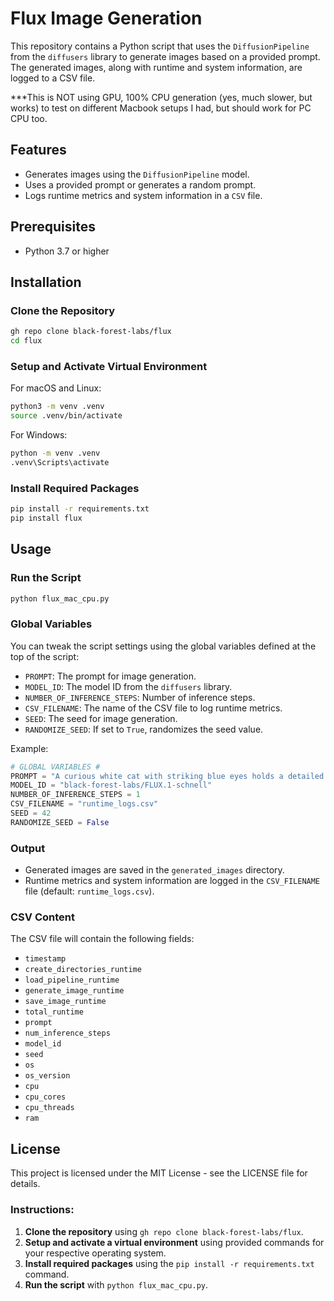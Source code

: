 
# Flux Image Generation

This repository contains a Python script that uses the `DiffusionPipeline` from the `diffusers` library to generate images based on a provided prompt. The generated images, along with runtime and system information, are logged to a CSV file.  

***This is NOT using GPU, 100% CPU generation (yes, much slower, but works) to test on different Macbook setups I had, but should work for PC CPU too.

## Features

- Generates images using the `DiffusionPipeline` model.
- Uses a provided prompt or generates a random prompt.
- Logs runtime metrics and system information in a `CSV` file.

## Prerequisites

- Python 3.7 or higher

## Installation

### Clone the Repository

```bash
gh repo clone black-forest-labs/flux
cd flux
```

### Setup and Activate Virtual Environment

For macOS and Linux:

```bash
python3 -m venv .venv
source .venv/bin/activate
```

For Windows:

```bash
python -m venv .venv
.venv\Scripts\activate
```

### Install Required Packages

```bash
pip install -r requirements.txt
pip install flux
```

## Usage

### Run the Script

```bash
python flux_mac_cpu.py
```

### Global Variables

You can tweak the script settings using the global variables defined at the top of the script:

- `PROMPT`: The prompt for image generation.
- `MODEL_ID`: The model ID from the `diffusers` library.
- `NUMBER_OF_INFERENCE_STEPS`: Number of inference steps.
- `CSV_FILENAME`: The name of the CSV file to log runtime metrics.
- `SEED`: The seed for image generation.
- `RANDOMIZE_SEED`: If set to `True`, randomizes the seed value.

Example:

```python
# GLOBAL VARIABLES #
PROMPT = "A curious white cat with striking blue eyes holds a detailed photo of Deadpool..."
MODEL_ID = "black-forest-labs/FLUX.1-schnell"
NUMBER_OF_INFERENCE_STEPS = 1
CSV_FILENAME = "runtime_logs.csv"
SEED = 42
RANDOMIZE_SEED = False
```

### Output

- Generated images are saved in the `generated_images` directory.
- Runtime metrics and system information are logged in the `CSV_FILENAME` file (default: `runtime_logs.csv`).

### CSV Content

The CSV file will contain the following fields:

- `timestamp`
- `create_directories_runtime`
- `load_pipeline_runtime`
- `generate_image_runtime`
- `save_image_runtime`
- `total_runtime`
- `prompt`
- `num_inference_steps`
- `model_id`
- `seed`
- `os`
- `os_version`
- `cpu`
- `cpu_cores`
- `cpu_threads`
- `ram`

## License

This project is licensed under the MIT License - see the LICENSE file for details.

### Instructions:

1. **Clone the repository** using `gh repo clone black-forest-labs/flux`.
2. **Setup and activate a virtual environment** using provided commands for your respective operating system.
3. **Install required packages** using the `pip install -r requirements.txt` command.
4. **Run the script** with `python flux_mac_cpu.py`.